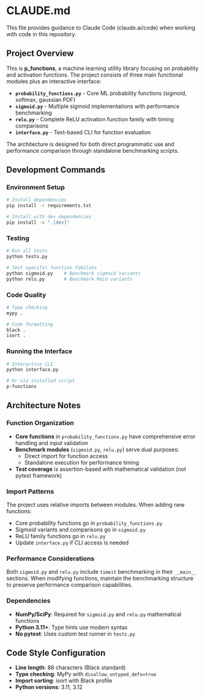 # CLAUDE.md

This file provides guidance to Claude Code (claude.ai/code) when working with code in this repository.

## Project Overview

This is **p_functions**, a machine learning utility library focusing on probability and activation functions. The project consists of three main functional modules plus an interactive interface:

- **`probability_functions.py`** - Core ML probability functions (sigmoid, softmax, gaussian PDF)
- **`sigmoid.py`** - Multiple sigmoid implementations with performance benchmarking 
- **`relu.py`** - Complete ReLU activation function family with timing comparisons
- **`interface.py`** - Text-based CLI for function evaluation

The architecture is designed for both direct programmatic use and performance comparison through standalone benchmarking scripts.

## Development Commands

### Environment Setup
```bash
# Install dependencies
pip install -r requirements.txt

# Install with dev dependencies  
pip install -e ".[dev]"
```

### Testing
```bash
# Run all tests
python tests.py

# Test specific function families
python sigmoid.py    # Benchmark sigmoid variants
python relu.py       # Benchmark ReLU variants
```

### Code Quality
```bash
# Type checking
mypy .

# Code formatting
black .
isort .
```

### Running the Interface
```bash
# Interactive CLI
python interface.py

# Or via installed script
p-functions
```

## Architecture Notes

### Function Organization
- **Core functions** in `probability_functions.py` have comprehensive error handling and input validation
- **Benchmark modules** (`sigmoid.py`, `relu.py`) serve dual purposes:
  - Direct import for function access  
  - Standalone execution for performance timing
- **Test coverage** is assertion-based with mathematical validation (not pytest framework)

### Import Patterns  
The project uses relative imports between modules. When adding new functions:
- Core probability functions go in `probability_functions.py`
- Sigmoid variants and comparisons go in `sigmoid.py`
- ReLU family functions go in `relu.py`
- Update `interface.py` if CLI access is needed

### Performance Considerations
Both `sigmoid.py` and `relu.py` include `timeit` benchmarking in their `__main__` sections. When modifying functions, maintain the benchmarking structure to preserve performance comparison capabilities.

### Dependencies
- **NumPy/SciPy**: Required for `sigmoid.py` and `relu.py` mathematical functions
- **Python 3.11+**: Type hints use modern syntax
- **No pytest**: Uses custom test runner in `tests.py`

## Code Style Configuration

- **Line length**: 88 characters (Black standard)
- **Type checking**: MyPy with `disallow_untyped_defs=true`
- **Import sorting**: isort with Black profile
- **Python versions**: 3.11, 3.12